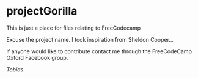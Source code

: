 # projectGorilla


This is just a place for files relating to FreeCodecamp

Excuse the project name. I took inspiration from Sheldon Cooper...

If anyone would like to contribute contact me through the FreeCodeCamp Oxford Facebook group.

<em>Tobias</em>
